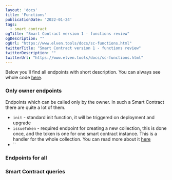 ```yaml
---
layout: 'docs'
title: 'Functions'
publicationDate: '2022-01-24'
tags:
  - smart contract
ogTitle: "Smart Contract version 1 - functions review"
ogDescription: ""
ogUrl: "https://www.elven.tools/docs/sc-functions.html"
twitterTitle: "Smart Contract version 1 - functions review"
twitterDescription: ""
twitterUrl: "https://www.elven.tools/docs/sc-functions.html"
---
```


Below you'll find all endpoints with short description. You can always see whole code [here](https://github.com/juliancwirko/elven-nft-minter-sc).

### Only owner endpoints

Endpoints which can be called only by the owner. In such a Smart Contract there are quite a lot of them.

- `init` - standard init function, it will be triggered on deployment and upgrade
- `issueToken` - required endpoint for creating a new collection, this is done once, and the token is one for one smart contract instance. This is a handler for the whole collection. You can read more about it [here](https://docs.elrond.com/developers/nft-tokens/#issuance-of-non-fungible-tokens)
- ``

### Endpoints for all

### Smart Contract queries